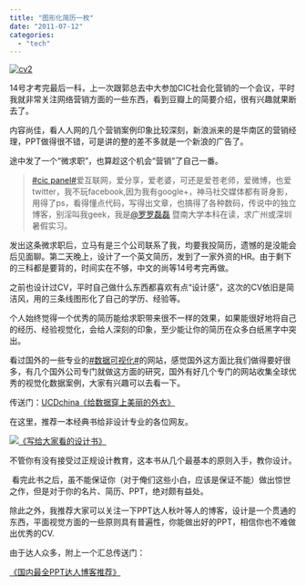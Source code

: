 ```yaml
---
title: "图形化简历一枚"
date: "2011-07-12"
categories: 
  - "tech"
---
```


[![](https://static.is26.com/wp-image/2011/07/cv2-1024x640.jpg "cv2")](https://static.is26.com/wp-image/2011/07/cv2.jpg "cv2")

14号才考完最后一科，上一次跟郭总去中大参加CIC社会化营销的一个会议，平时我就非常关注网络营销方面的一些东西，看到豆瓣上的简要介绍，很有兴趣就果断去了。

内容尚佳，看人人网的几个营销案例印象比较深刻，新浪派来的是华南区的营销经理，PPT做得很不错，可是讲的整的差不多就是一个新浪的广告了。

途中发了一个“微求职”，也算趁这个机会“营销”了自己一番。

> [#cic panel#](http://weibo.com/k/cic%2Bpanel&refer=miniblog_jing)爱互联网，爱分享，爱老婆，可还是爱苍老师，爱微博，也爱twitter，我不玩facebook,因为我有google+，神马社交媒体都有哥身影，用得了ps，看得懂点代码，写得出文章，也搞得了各种数码，传说中的独立博客，别淫叫我geek，我是[@罗罗磊磊](http://weibo.com/n/%E7%BD%97%E7%BD%97%E7%A3%8A%E7%A3%8A) 暨南大学本科在读，求广州或深圳暑假实习。

发出这条微求职后，立马有是三个公司联系了我，均要我投简历，遗憾的是没能会后见面聊。第二天晚上，设计了一个英文简历，发到了一家外资的HR。由于剩下的三科都是要背的，时间实在不够，中文的尚等14号考完再做。

之前也设计过CV，平时自己做什么东西都喜欢有点“设计感”，这次的CV依旧是简洁风，用的三条线图形化了自己的学历、经验等。

个人始终觉得一个优秀的简历能给求职带来很不一样的效果，如果能很好地将自己的经历、经验视觉化，会给人深刻的印象，至少能让你的简历在众多白纸黑字中突出。

看过国外的一些专业的[#数据可视化#](http://weibo.com/k/%25E6%2595%25B0%25E6%258D%25AE%25E5%258F%25AF%25E8%25A7%2586%25E5%258C%2596&refer=miniblog_jing)的网站，感觉国外这方面比我们做得要好很多，有几个国外公司专门就做这方面的研究，国外有好几个专门的网站收集全球优秀的视觉化数据案例，大家有兴趣可以去看一下。

传送门：[UCDchina《给数据穿上美丽的外衣》](http://ucdchina.com/snap/10035) 

在这里，推荐一本经典书给非设计专业的各位网友。

![](http://img5.douban.com/lpic/s6485795.jpg)[《写给大家看的设计书》](http://book.douban.com/subject/3323633/)

不管你有没有接受过正规设计教育，这本书从几个最基本的原则入手，教你设计。

 看完此书之后，虽不能保证你（对于俺们这些小白，应该是保证不能）做出惊世之作，但是对于你的名片、简历、PPT，绝对颇有益处。

除此之外，我推荐大家可以关注一下PPT达人秋叶等人的博客，设计是一个贯通的东西，平面视觉方面的一些原则具有普遍性，你能做出好的PPT，相信你也不难做出优秀的CV.

由于达人众多，附上一个汇总传送门：

[《国内最全PPT达人博客推荐》](http://quick-learning.blogbus.com/logs/73373185.html)
